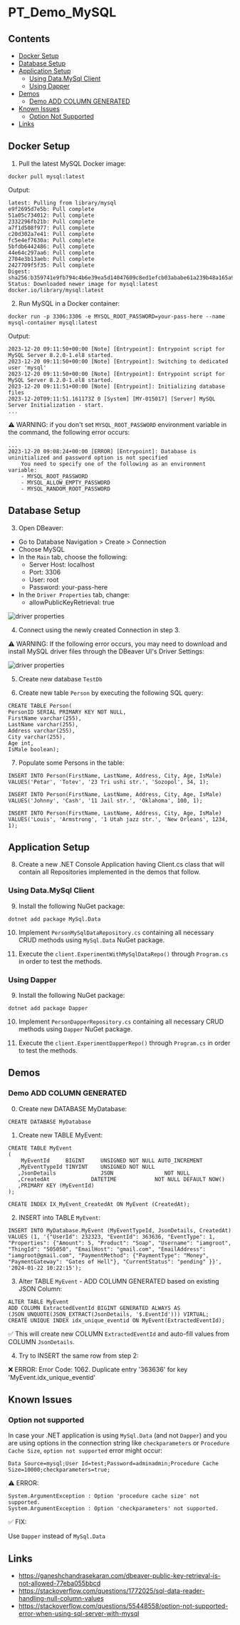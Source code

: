 # PT_Demo_MySQL

## Contents

- [Docker Setup](#docker-setup)
- [Database Setup](#database-setup)
- [Application Setup](#application-setup)
    - [Using Data.MySql Client](#using-datamysql-client)
    - [Using Dapper](#using-dapper)
- [Demos](#demos)
    - [Demo ADD COLUMN GENERATED](#demo-add-column-generated)
- [Known Issues](#known-issues)
    - [Option Not Supported](#option-not-supported)
- [Links](#links)

## Docker Setup

1. Pull the latest MySQL Docker image:

```
docker pull mysql:latest
```

Output:
```
latest: Pulling from library/mysql
e9f2695d7e5b: Pull complete
51a05c734012: Pull complete
2332296fb21b: Pull complete
a7f1d508f977: Pull complete
c20d302a7e41: Pull complete
fc5e4ef7630a: Pull complete
5bfdb6442486: Pull complete
44e64c297aa6: Pull complete
2704e3b13aeb: Pull complete
2427709f5f35: Pull complete
Digest: sha256:b359741e9fb794c4b6e39ea5d14047609c8ed1efcb03ababe61a239b48a165a9
Status: Downloaded newer image for mysql:latest
docker.io/library/mysql:latest
```

2. Run MySQL in a Docker container:

```
docker run -p 3306:3306 -e MYSQL_ROOT_PASSWORD=your-pass-here --name mysql-container mysql:latest
```

Output:
```
2023-12-20 09:11:50+00:00 [Note] [Entrypoint]: Entrypoint script for MySQL Server 8.2.0-1.el8 started.
2023-12-20 09:11:50+00:00 [Note] [Entrypoint]: Switching to dedicated user 'mysql'
2023-12-20 09:11:50+00:00 [Note] [Entrypoint]: Entrypoint script for MySQL Server 8.2.0-1.el8 started.
2023-12-20 09:11:51+00:00 [Note] [Entrypoint]: Initializing database files
2023-12-20T09:11:51.161173Z 0 [System] [MY-015017] [Server] MySQL Server Initialization - start.
...
```

⚠️ WARNING: if you don't set `MYSQL_ROOT_PASSWORD` environment variable in the command, the following error occurs:

```
...
2023-12-20 09:08:24+00:00 [ERROR] [Entrypoint]: Database is uninitialized and password option is not specified
    You need to specify one of the following as an environment variable:
    - MYSQL_ROOT_PASSWORD
    - MYSQL_ALLOW_EMPTY_PASSWORD
    - MYSQL_RANDOM_ROOT_PASSWORD
```

## Database Setup

3. Open DBeaver:
- Go to Database Navigation > Create > Connection
- Choose MySQL
- In the `Main` tab, choose the following:
    - Server Host: localhost
    - Port: 3306
    - User: root
    - Password: your-pass-here
- In the `Driver Properties` tab, change:
    - allowPublicKeyRetrieval: true

![driver properties](./res/dbeaver-driver-properties.jpg)

4. Connect using the newly created Connection in step 3.

⚠️ WARNING: If the following error occurs, you may need to download and install MySQL driver files through the DBeaver UI's Driver Settings:

![driver properties](./res/dbeaver-drivers.jpg)

5. Create new database `TestDb`

6. Create new table `Person` by executing the following SQL query:

```
CREATE TABLE Person(
PersonID SERIAL PRIMARY KEY NOT NULL,
FirstName varchar(255),
LastName varchar(255),
Address varchar(255),
City varchar(255),
Age int,
IsMale boolean);
```

7. Populate some Persons in the table:

```
INSERT INTO Person(FirstName, LastName, Address, City, Age, IsMale)
VALUES('Petar', 'Totev', '23 Tri ushi str.', 'Sozopol', 34, 1);

INSERT INTO Person(FirstName, LastName, Address, City, Age, IsMale)
VALUES('Johnny', 'Cash', '11 Jail str.', 'Oklahoma', 100, 1);

INSERT INTO Person(FirstName, LastName, Address, City, Age, IsMale)
VALUES('Louis', 'Armstrong', '1 Utah jazz str.', 'New Orleans', 1234, 1);
```

## Application Setup

8. Create a new .NET Console Application having Client.cs class that will contain all Repositories implemented in the demos that follow.

### Using Data.MySql Client

9. Install the following NuGet package:

```
dotnet add package MySql.Data
```

10. Implement `PersonMySqlDataRepository.cs` containing all necessary CRUD methods using `MySql.Data` NuGet package.

11. Execute the `client.ExperimentWithMySqlDataRepo()` through `Program.cs` in order to test the methods.

### Using Dapper

9. Install the following NuGet package:

```
dotnet add package Dapper
```

10. Implement `PersonDapperRepository.cs` containing all necessary CRUD methods using `Dapper` NuGet package.

11. Execute the `client.ExperimentDapperRepo()` through `Program.cs` in order to test the methods.

## Demos

### Demo ADD COLUMN GENERATED

0. Create new DATABASE MyDatabase:

```
CREATE DATABASE MyDatabase
```

1. Create new TABLE MyEvent:

```
CREATE TABLE MyEvent
(
	MyEventId     BIGINT     UNSIGNED NOT NULL AUTO_INCREMENT
   ,MyEventTypeId TINYINT    UNSIGNED NOT NULL
   ,JsonDetails              JSON                NOT NULL
   ,CreatedAt             DATETIME            NOT NULL DEFAULT NOW()
   ,PRIMARY KEY (MyEventId)
);

CREATE INDEX IX_MyEvent_CreatedAt ON MyEvent (CreatedAt);
```

2. INSERT into TABLE `MyEvent`:

```
INSERT INTO MyDatabase.MyEvent (MyEventTypeId, JsonDetails, CreatedAt) 
VALUES (1, '{"UserId": 232323, "EventId": 363636, "EventType": 1, "Properties": {"Amount": 5, "Product": "Soap", "Username": "iamgroot", "ThingId": "505050", "EmailHost": "gmail.com", "EmailAddress": "iamgroot@gmail.com", "PaymentMethod": {"PaymentType": "Money", "PaymentGateway": "Gates of Hell"}, "CurrentStatus": "pending" }}', '2024-01-22 10:22:15');
```

3. Alter TABLE `MyEvent` - ADD COLUMN GENERATED based on existing JSON Column:

```
ALTER TABLE MyEvent
ADD COLUMN ExtractedEventId BIGINT GENERATED ALWAYS AS (JSON_UNQUOTE(JSON_EXTRACT(JsonDetails, '$.EventId'))) VIRTUAL;
CREATE UNIQUE INDEX idx_unique_eventid ON MyEvent(ExtractedEventId);
```

✅ This will create new COLUMN `ExtractedEventId` and auto-fill values from COLUMN `JsonDetails`.

4. Try to INSERT the same row from step 2:

❌ ERROR: Error Code: 1062. Duplicate entry '363636' for key 'MyEvent.idx_unique_eventid'

## Known Issues

### Option not supported

In case your .NET application is using `MySql.Data` (and not `Dapper`) and you are using options in the connection string like `checkparameters` or `Procedure Cache Size`, `option not supported` error might occur:

```
Data Source=mysql;User Id=test;Password=adminadmin;Procedure Cache Size=10000;checkparameters=true;
```

⚠️ ERROR:
```
System.ArgumentException : Option 'procedure cache size' not supported.
System.ArgumentException : Option 'checkparameters' not supported.
```

✅ FIX:

Use `Dapper` instead of `MySql.Data`

## Links
- https://ganeshchandrasekaran.com/dbeaver-public-key-retrieval-is-not-allowed-77eba055bbcd
- https://stackoverflow.com/questions/1772025/sql-data-reader-handling-null-column-values
- https://stackoverflow.com/questions/55448558/option-not-supported-error-when-using-sql-server-with-mysql
